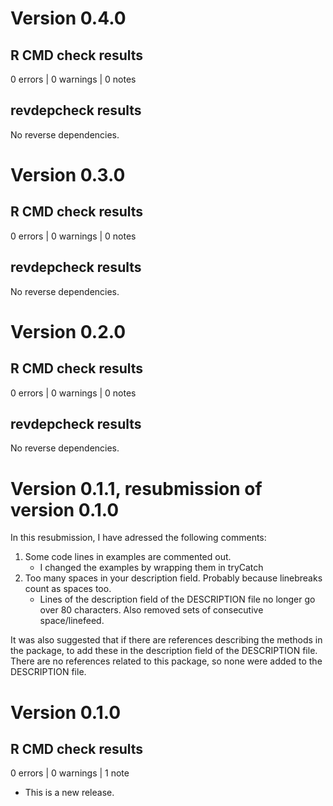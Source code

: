 # Version 0.4.0

## R CMD check results

0 errors | 0 warnings | 0 notes

## revdepcheck results

No reverse dependencies.

# Version 0.3.0

## R CMD check results

0 errors | 0 warnings | 0 notes

## revdepcheck results

No reverse dependencies.

# Version 0.2.0

## R CMD check results

0 errors | 0 warnings | 0 notes

## revdepcheck results

No reverse dependencies.

# Version 0.1.1, resubmission of version 0.1.0 

In this resubmission, I have adressed the following comments:

1. Some code lines in examples are commented out.
   * I changed the examples by wrapping them in tryCatch
2. Too many spaces in your description field. Probably because linebreaks count 
  as spaces too.
   * Lines of the description field of the DESCRIPTION file no longer go over 80
    characters. Also removed sets of consecutive space/linefeed.

It was also suggested that if there are references describing the methods in 
the package, to add these in the description field of the DESCRIPTION file.
There are no references related to this package, so none were added to the 
DESCRIPTION file.

# Version 0.1.0

## R CMD check results

0 errors | 0 warnings | 1 note

* This is a new release.
